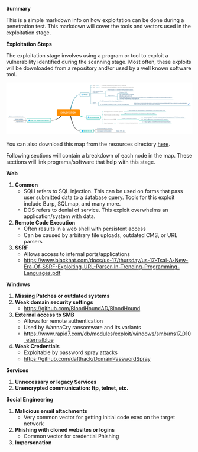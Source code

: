 **Summary**

This is a simple markdown info on how exploitation can be done during a penetration test. This markdown will cover the tools and vectors used in the exploitation stage.

**Exploitation Steps**

The exploitation stage involves using a program or tool to exploit a vulnerability identified during the scanning stage. Most often, these exploits will be downloaded from a repository and/or used by a well known software tool.

![Exploitation](../resources/exploitation.svg)

You can also download this map from the resources directory [here](../resources/exploitation.svg).

Following sections will contain a breakdown of each node in the map. These sections will link programs/software that help with this stage.

**Web**
1. **Common**
	* SQLi refers to SQL injection. This can be used on forms that pass user submitted data to a database query. Tools for this exploit include Burp, SQLmap, and many more.
	* DOS refers to denial of service. This exploit overwhelms an application/system with data.
2. **Remote Code Execution**
	* Often results in a web shell with persistent access
	* Can be caused by arbitrary file uploads, outdated CMS, or URL parsers
3. **SSRF**
	* Allows access to internal ports/applications
	* https://www.blackhat.com/docs/us-17/thursday/us-17-Tsai-A-New-Era-Of-SSRF-Exploiting-URL-Parser-In-Trending-Programming-Languages.pdf


**Windows**
1. **Missing Patches or outdated systems**
2. **Weak domain security settings**
	* https://github.com/BloodHoundAD/BloodHound
3. **External access to SMB**
	* Allows for remote authentication
	* Used by WannaCry ransomware and its variants
	* https://www.rapid7.com/db/modules/exploit/windows/smb/ms17_010_eternalblue
4. **Weak Credentials**
	* Exploitable by password spray attacks
	* https://github.com/dafthack/DomainPasswordSpray

**Services**
1. **Unnecessary or legacy Services**
2. **Unencrypted communication: ftp, telnet, etc.**

**Social Engineering**
1. **Malicious email attachments**
	* Very common vector for getting initial code exec on the target network
2. **Phishing with cloned websites or logins**
	* Common vector for credential Phishing
3. **Impersonation**
